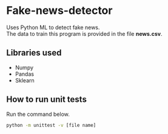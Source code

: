 # Fake-news-detector

Uses Python ML to detect fake news.  
The data to train this program is provided in the file **news.csv**.

## Libraries used

- Numpy
- Pandas
- Sklearn

## How to run unit tests

Run the command below.

```sh
python -m unittest -v [file name]
```
